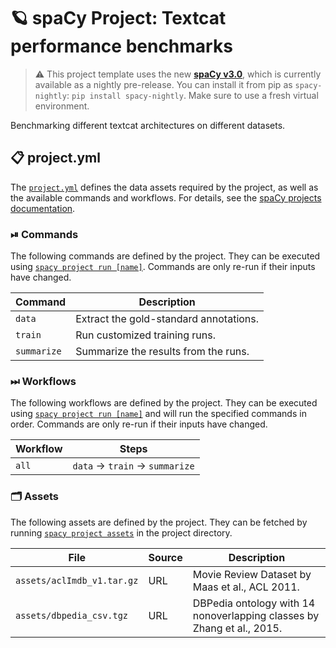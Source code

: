 <!-- SPACY PROJECT: AUTO-GENERATED DOCS START (do not remove) -->

# 🪐 spaCy Project: Textcat performance benchmarks

> ⚠️ This project template uses the new [**spaCy v3.0**](https://nightly.spacy.io), which
> is currently available as a nightly pre-release. You can install it from pip as `spacy-nightly`:
> `pip install spacy-nightly`. Make sure to use a fresh virtual environment.

Benchmarking different textcat architectures on different datasets.

## 📋 project.yml

The [`project.yml`](project.yml) defines the data assets required by the
project, as well as the available commands and workflows. For details, see the
[spaCy projects documentation](https://nightly.spacy.io/usage/projects).

### ⏯ Commands

The following commands are defined by the project. They
can be executed using [`spacy project run [name]`](https://nightly.spacy.io/api/cli#project-run).
Commands are only re-run if their inputs have changed.

| Command | Description |
| --- | --- |
| `data` | Extract the gold-standard annotations. |
| `train` | Run customized training runs. |
| `summarize` | Summarize the results from the runs. |

### ⏭ Workflows

The following workflows are defined by the project. They
can be executed using [`spacy project run [name]`](https://nightly.spacy.io/api/cli#project-run)
and will run the specified commands in order. Commands are only re-run if their
inputs have changed.

| Workflow | Steps |
| --- | --- |
| `all` | `data` &rarr; `train` &rarr; `summarize` |

### 🗂 Assets

The following assets are defined by the project. They can
be fetched by running [`spacy project assets`](https://nightly.spacy.io/api/cli#project-assets)
in the project directory.

| File | Source | Description |
| --- | --- | --- |
| `assets/aclImdb_v1.tar.gz` | URL | Movie Review Dataset by Maas et al., ACL 2011. |
| `assets/dbpedia_csv.tgz` | URL | DBPedia ontology with 14 nonoverlapping classes by Zhang et al., 2015. |

<!-- SPACY PROJECT: AUTO-GENERATED DOCS END (do not remove) -->